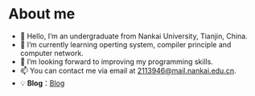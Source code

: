 # About me
-  👋 Hello, I’m an undergraduate from Nankai University, Tianjin, China.
- 🌱 I’m currently learning operting system, compiler principle and computer network.
- 💞️ I’m looking forward to improving my programming skills. 
- 📫 You can contact me via email at 2113946@mail.nankai.edu.cn.
- 💡 **Blog**：[Blog](https://sakuratear.top)


